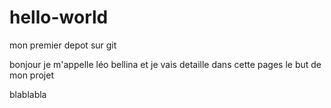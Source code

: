 # hello-world
mon premier depot sur git 

bonjour je m'appelle léo bellina et je vais detaille dans cette pages le but de mon projet

blablabla
